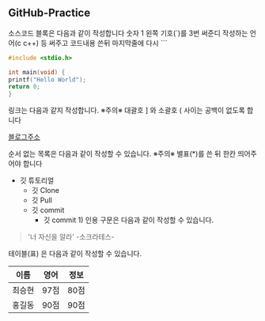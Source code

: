 ## GitHub-Practice

소스코드 블록은 다음과 같이 작성합니다
숫자 1 왼쪽 기호(`)를 3번 써준디 작성하는 언어(c c++) 등 써주고
코드내용 쓴뒤 마지막줄에 다시 ```

```c
#include <stdio.h>

int main(void) {
printf("Hello World");
return 0;
}
```

링크는 다음과 같지 작성합니다.
※주의※ 대괄호 ] 와 소괄호 ( 사이는 공백이 없도록 합니다

[블로그주소](https://blog.naver.com/ghdwns644)

순서 없는 목록은 다음과 같이 작성할 수 있습니다.
※주의※ 별표(*)를 쓴 뒤 한칸 띄어주어야 합니다

* 깃 튜토리얼
    * 깃 Clone
    * 깃 Pull
    * 깃 commit
       * 깃 commit 1)
인용 구문은 다음과 같이 작성할 수 있습니다.

> '너 자신을 알라' -소크라테스-

테이블(표) 은 다음과 같이 작성할 수 있습니다.

이름|영어|정보
---|---|---|
최승현|97점|80점
홍길동|90점|90점
